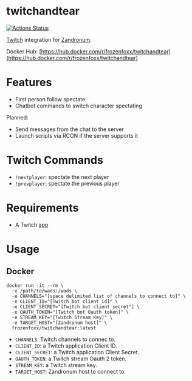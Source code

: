 # twitchandtear

[![Actions Status](https://github.com/frozenfoxx/twitchandtear/workflows/build/badge.svg)](https://github.com/frozenfoxx/twitchandtear/actions)

[Twitch](https://twitch.tv/) integration for [Zandronum](https://zandronum.com/).

Docker Hub: [https://hub.docker.com/r/frozenfoxx/twitchandtear](https://hub.docker.com/r/frozenfoxx/twitchandtear)

# Features

* First person follow spectate
* Chatbot commands to switch character spectating

Planned:
* Send messages from the chat to the server
* Launch scripts via RCON if the server supports it

# Twitch Commands

* `!nextplayer`: spectate the next player
* `!prevplayer`: spectate the previous player

# Requirements

* A Twitch [app](https://dev.twitch.tv/console/apps/create)

# Usage

## Docker

```
docker run -it --rm \
  -v /path/to/wads:/wads \
  -e CHANNELS="[space delimited list of channels to connect to]" \
  -e CLIENT_ID="[Twitch bot client id]" \
  -e CLIENT_SECRET="[Twitch bot client secret"] \
  -e OAUTH_TOKEN="[Twitch bot Oauth token]" \
  -e STREAM_KEY="[Twitch Stream Key]" \
  -e TARGET_HOST="[Zandronum host]" \
  frozenfoxx/twitchandtear:latest
```

* `CHANNELS`: Twitch channels to connec to.
* `CLIENT_ID`: a Twitch application Client ID.
* `CLIENT_SECRET`: a Twitch application Client Secret.
* `OAUTH_TOKEN`: a Twitch stream Oauth 2 token.
* `STREAM_KEY`: a Twitch stream key.
* `TARGET_HOST`: Zandronum host to connect to.